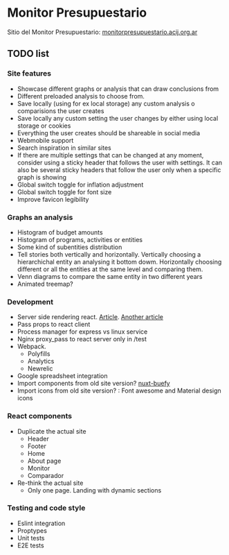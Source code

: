 # Monitor Presupuestario

Sitio del Monitor Presupuestario: [monitorpresupuestario.acij.org.ar](http://monitorpresupuestario.acij.org.ar/)

## TODO list

### Site features

- Showcase different graphs or analysis that can draw conclusions from
- Different preloaded analysis to choose from.
- Save locally (using for ex local storage) any custom analysis o comparisions the user creates
- Save locally any custom setting the user changes by either using local storage or cookies 
- Everything the user creates should be shareable in social media
- Webmobile support
- Search inspiration in similar sites
- If there are multiple settings that can be changed at any moment, consider using a sticky header that follows the 
user with settings. It can also be several sticky headers that follow the user only when a specific graph is showing
- Global switch toggle for inflation adjustment 
- Global switch toggle for font size 
- Improve favicon legibility 

### Graphs an analysis

- Histogram of budget amounts
- Histogram of programs, activities or entities 
- Some kind of subentities distribution
- Tell stories both vertically and horizontally. Vertically choosing a hierarchichal entity an analysing it bottom dowm.
Horizontally choosing different or all the entities at the same level and comparing them.
- Venn diagrams to compare the same entity in two different years
- Animated treemap? 

### Development
- Server side rendering react. [Article](https://dev.to/marvelouswololo/how-to-server-side-render-react-hydrate-it-on-the-client-and-combine-client-and-server-routes-1a3p).
[Another article](https://medium.com/front-end-weekly/adding-a-server-side-rendering-support-for-an-existing-react-application-using-express-and-webpack-5a3d60cf9762)
- Pass props to react client
- Process manager for express vs linux service
- Nginx proxy_pass to react server only in /test
- Webpack.
    - Polyfills
    - Analytics
    - Newrelic
- Google spreadsheet integration
- Import components from old site version? [nuxt-buefy](https://buefy.github.io/#/documentation) 
- Import icons from old site version? : Font awesome and Material design icons

### React components
- Duplicate the actual site
    - Header
    - Footer
    - Home
    - About page
    - Monitor
    - Comparador
- Re-think the actual site
    - Only one page. Landing with dynamic sections

### Testing and code style

- Eslint integration
- Proptypes
- Unit tests
- E2E tests
